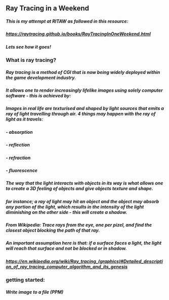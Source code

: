 ## Ray Tracing in a Weekend

##### This is my attempt at RITAW as followed in this resource:

##### https://raytracing.github.io/books/RayTracingInOneWeekend.html

##### Lets see how it goes!

### What is ray tracing?

##### Ray tracing is a method of CGI that is now being widely deployed within the game development industry.

##### It allows one to render increasingly lifelike images using solely computer software - this is achieved by:

##### Images in real life are texturised and shaped by light sources that emits a ray of light travelling through air. 4 things may happen with the ray of light as it travels:

##### - absorption

##### - reflection

##### - refraction

##### - fluorescence

##### The way that the light interacts with objects in its way is what allows one to create a 3D feeling of objects and give objects texture and shape.

##### for instance; a ray of light may hit an object and the object may absorb any portion of the light, which results in the intensity of the light diminishing on the other side - this will create a shadow.

##### From Wikipedia: Trace rays from the eye, one per pizel, and find the closest object blocking the path of that ray.

##### An important assumption here is that: if a surface faces a light, the light will reach that surface and not be blocked or in shadow.

##### https://en.wikipedia.org/wiki/Ray_tracing_(graphics)#Detailed_description_of_ray_tracing_computer_algorithm_and_its_genesis

### getting started:

##### Write image to a file (PPM)
